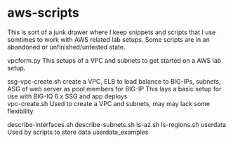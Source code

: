 # aws-scripts
This is sort of a junk drawer where I keep snippets and scripts that I use somtimes to work with AWS related lab setups.
Some scripts are in an abandoned or unfinished/untested state. 

vpcform.py			This setups of a VPC and subnets to get started on a AWS lab setup. 

ssg-vpc-create.sh		create a VPC, ELB to load balance to BIG-IPs, subnets, ASG of web server as pool members for BIG-IP
				This lays a basic setup for use with BIG-IQ 6.x SSG and app deploys			
vpc-create.sh			Used to create a VPC and subnets, may may lack some flexibility 

describe-interfaces.sh
describe-subnets.sh
ls-az.sh
ls-regions.sh
userdata			Used by scripts to store data
userdata_examples


